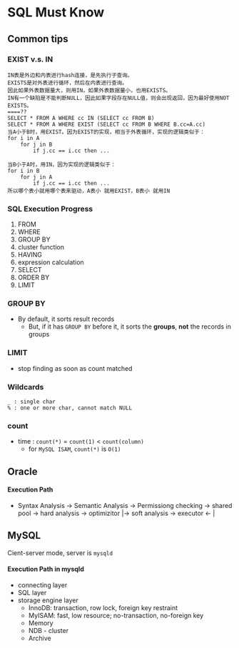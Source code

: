 # SQL Must Know


## Common tips

### EXIST v.s. IN

```
IN表是外边和内表进行hash连接，是先执行子查询。
EXISTS是对外表进行循环，然后在内表进行查询。
因此如果外表数据量大，则用IN，如果外表数据量小，也用EXISTS。
IN有一个缺陷是不能判断NULL，因此如果字段存在NULL值，则会出现返回，因为最好使用NOT EXISTS。
====??
SELECT * FROM A WHERE cc IN (SELECT cc FROM B)
SELECT * FROM A WHERE EXIST (SELECT cc FROM B WHERE B.cc=A.cc)
当A小于B时，用EXIST。因为EXIST的实现，相当于外表循环，实现的逻辑类似于：
for i in A
    for j in B
        if j.cc == i.cc then ...

当B小于A时，用IN，因为实现的逻辑类似于：
for i in B
    for j in A
        if j.cc == i.cc then ...
所以哪个表小就用哪个表来驱动，A表小 就用EXIST，B表小 就用IN
```

### SQL Execution Progress
1. FROM
1. WHERE
1. GROUP BY
1. cluster function
1. HAVING
1. expression calculation
1. SELECT
1. ORDER BY
1. LIMIT

### GROUP BY
* By default, it sorts result records
  * But, if it has `GROUP BY` before it, it sorts the **groups**, **not** the records in groups

### LIMIT
* stop finding as soon as count matched

### Wildcards
```
_ : single char
% : one or more char, cannot match NULL
```

### count
* time : `count(*)` = `count(1)` < `count(column)`
  * for `MySQL ISAM`, `count(*)` is `O(1)`

## Oracle

#### Execution Path
* Syntax Analysis -> Semantic Analysis -> Permissiong checking 
  -> shared pool -> hard analysis -> optimizitor 
      |-> soft analysis  -> executor  <- |

## MySQL
Cient-server mode, server is `mysqld`

#### Execution Path in mysqld
* connecting layer
* SQL layer
* storage engine layer
  * InnoDB: transaction, row lock, foreign key restraint
  * MyISAM: fast, low resource; no-transaction, no-foreign key
  * Memory
  * NDB - cluster
  * Archive 


